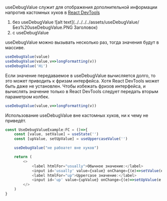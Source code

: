 useDebugValue служит для отображения дополнительной информации напротив кастомных хуков в [React DevTools](https://chrome.google.com/webstore/detail/react-developer-tools/fmkadmapgofadopljbjfkapdkoienihi)
1. без useDebugValue
   ![alt text](../../../../assets/useDebugValue/Без%20useDebugValue.PNG Заголовок)   
2. c useDebugValue

useDebugValue можно вызывать несколько раз, тогда значения будут в массиве.
```typescript jsx
useDebugValue(value)
useDebugValue(value,v=>longFormatting(v))
useDebugValue('Hi')
```
Если значение передаваемое в useDebugValue вычисляется долго, то это может приводить к фризам интерфейса. Хотя React DevTools может быть даже не установлен.
Чтобы избежать фризов интерфейса, и вычислять значение только в React DevTools следует передать вторым параметром колбек.
```typescript jsx
useDebugValue(value,v=>longFormatting(v))
```

Использование useDebugValue вне кастомных хуков, ни к чему не приведёт.
```typescript jsx
const UseDebugValueExample:FC = ()=>{
    const [value, setValue] = useState('')
    const [upValue, setUpValue] = useUppercaseValue('')

    useDebugValue("не рабоатет вне хуков")

    return (
        <>
            <label htmlFor="usually">Обычное значение:</label>
            <input id='usually' value={value} onChange={(e)=>setValue(e.target.value)}/>
            <label htmlFor="up">Uppercase значение:</label>
            <input id='up' value={upValue} onChange={(e)=>setUpValue(e.target.value)}/>
        </>
    )
}
```
